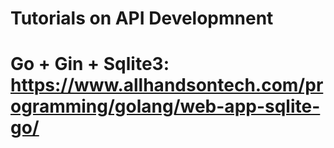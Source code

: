# Tutorials on API Developmnent 


# Go + Gin + Sqlite3: https://www.allhandsontech.com/programming/golang/web-app-sqlite-go/